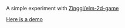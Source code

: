 A simple experiment with [Zinggi/elm-2d-game](https://package.elm-lang.org/packages/Zinggi/elm-2d-game/latest/Game-TwoD)

[Here is a demo](https://erkal.github.io/side-scroller-game/)

